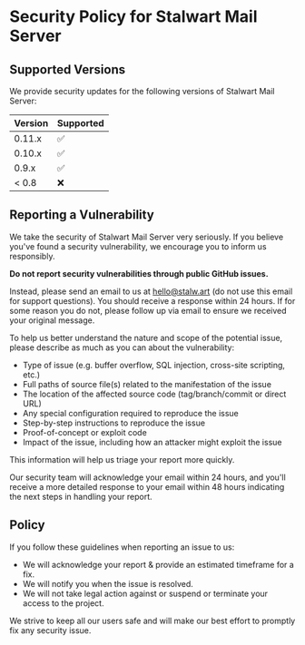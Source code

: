 # Security Policy for Stalwart Mail Server

## Supported Versions

We provide security updates for the following versions of Stalwart Mail Server:

| Version | Supported          |
| ------- | ------------------ |
| 0.11.x   | :white_check_mark: |
| 0.10.x   | :white_check_mark: |
| 0.9.x   | :white_check_mark: |
| < 0.8   | :x:                |

## Reporting a Vulnerability

We take the security of Stalwart Mail Server very seriously. If you believe you've found a security vulnerability, we encourage you to inform us responsibly.

**Do not report security vulnerabilities through public GitHub issues.**

Instead, please send an email to us at hello@stalw.art (do not use this email for support questions). You should receive a response within 24 hours. If for some reason you do not, please follow up via email to ensure we received your original message.

To help us better understand the nature and scope of the potential issue, please describe as much as you can about the vulnerability:

- Type of issue (e.g. buffer overflow, SQL injection, cross-site scripting, etc.)
- Full paths of source file(s) related to the manifestation of the issue
- The location of the affected source code (tag/branch/commit or direct URL)
- Any special configuration required to reproduce the issue
- Step-by-step instructions to reproduce the issue
- Proof-of-concept or exploit code
- Impact of the issue, including how an attacker might exploit the issue

This information will help us triage your report more quickly.

Our security team will acknowledge your email within 24 hours, and you'll receive a more detailed response to your email within 48 hours indicating the next steps in handling your report.

## Policy

If you follow these guidelines when reporting an issue to us:

- We will acknowledge your report & provide an estimated timeframe for a fix.
- We will notify you when the issue is resolved.
- We will not take legal action against or suspend or terminate your access to the project.

We strive to keep all our users safe and will make our best effort to promptly fix any security issue.

